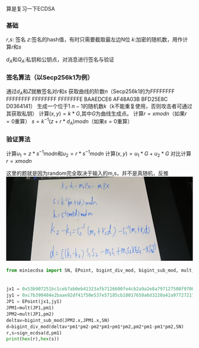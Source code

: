 算是复习一下ECDSA
### 基础
$r$,$s$: 签名
$z$:签名的hash值，有时只需要截取最左边N位
$k$:加密的随机数，用作计算$r$和$s$

$d_A$和$Q_A$:私钥和公钥点，对消息进行签名与验证


### 签名算法（以Secp256k1为例）
通过$d_A$和$Z$就散签名对$r$和$s$
获取曲线的阶数$n$（Secp256k1的为FFFFFFFF FFFFFFFF FFFFFFFF FFFFFFFE BAAEDCE6 AF48A03B BFD25E8C D0364141）
生成一个位于$1~n-1$的随机数$k$（k不能重复使用，否则攻击者可通过其获取私钥）
计算$(x,y) = k*G$,其中$G$为曲线生成点。
计算$r=x mod n$（如果$r = 0$重算）
$s=k^{-1}(z+r*d_A)modn$（如果$s = 0$重算）

### 验证算法
计算$u_1 = z*s^{-1}modn$和$u_2 = r*s^{-1}modn$
计算$(x,y) = {u_1}*G + {u_2}* G$
对比计算$r=x modn$

这里的题就是因为random完全取决于输入的m,s，并不是真随机，反推
![字很丑请见谅](../src/ECDSA.jpg)
``` python
from miniecdsa import SN, EPoint, bigint_div_mod, bigint_sub_mod, mult, sign_ecdsa,pm1,pm2


jx1 = 0x53b907251bc1ceb7ab0eb41323afb7126600fe4cb2a9a2e8a797127508f97009
jy1 = 0xc7b390484e2baae92df41f50e537e57185cb18017650a6d3220a42a97727217d 
JP1 = EPoint(jx1,jy1)
JPM1=mult(JP1,pm1)
JPM2=mult(JP1,pm2)
deltav=bigint_sub_mod(JPM2.x,JPM1.x,SN)
d=bigint_div_mod(deltav*pm1*pm2-pm2*pm1+pm1*pm2,pm2*pm1-pm1*pm2,SN)
r,s=sign_ecdsa(d,pm1)
print(hex(r),hex(s))
```